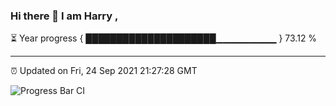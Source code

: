 ### Hi there 👋 I am Harry , 

⏳ Year progress { █████████████████████▁▁▁▁▁▁▁▁▁ } 73.12 %

---

⏰ Updated on Fri, 24 Sep 2021 21:27:28 GMT

![Progress Bar CI](https://github.com/duykhang68/duykhang68/workflows/Progress%20Bar%20CI/badge.svg)
